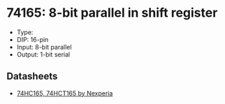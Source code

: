 # 74165: 8-bit parallel in shift register

- Type:
- DIP: 16-pin
- Input: 8-bit parallel
- Output: 1-bit serial

## Datasheets

- [74HC165, 74HCT165 by Nexperia](https://assets.nexperia.com/documents/data-sheet/74HC_HCT165.pdf)
